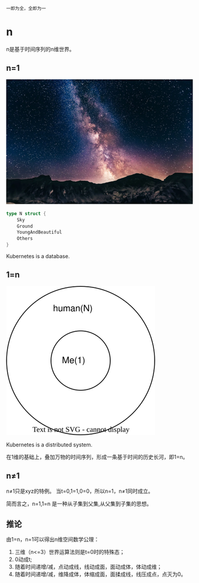     一即为全，全即为一
    
# n

n是基于时间序列的n维世界。

## n=1

![image](n.webp)

```go
type N struct {
	Sky
	Ground
	YoungAndBeautiful 
	Others
}
```

Kubernetes is a database.

## 1=n

![image](1=N.svg)

Kubernetes is a distributed system.

在1维的基础上，叠加万物的时间序列，形成一条基于时间的历史长河，即1=n。

## n≠1

n≠1只是xyz的特例。
当t=0,1=1,0=0，所以n=1，n≠1同时成立。

简而言之，n=1,1=n 是一种从子集到父集,从父集到子集的思想。
## 推论

由1=n，n=1可以得出n维空间数学公理：
1. 三维（n<=3）世界运算法则是t=0时的特殊态；
1. 0动成t;
1. 随着时间递增/减，点动成线，线动成面，面动成体，体动成维；
1. 随着时间递增/减，维降成体，体缩成面，面揉成线，线压成点，点灭为0。
